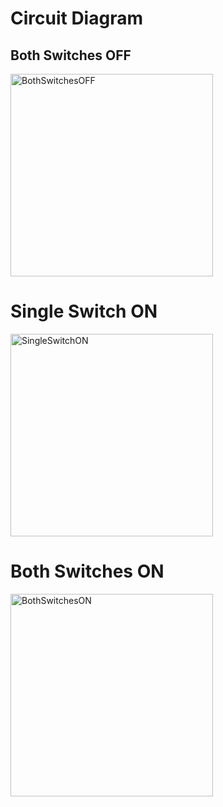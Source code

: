 # Circuit Diagram

## Both Switches OFF
<img width="324" alt="BothSwitchesOFF" src="https://user-images.githubusercontent.com/69076776/116241851-f997e300-a782-11eb-919d-2bf01ee276eb.png">

# Single Switch ON
<img width="324" alt="SingleSwitchON" src="https://user-images.githubusercontent.com/69076776/116241914-06b4d200-a783-11eb-8042-2f574b439ad2.png">

# Both Switches ON
<img width="324" alt="BothSwitchesON" src="https://user-images.githubusercontent.com/69076776/116241989-17fdde80-a783-11eb-90e9-a4001cd4b6fa.png">


